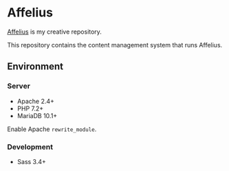 # Affelius

[Affelius](https://affeli.us) is my creative repository.

This repository contains the content management system that runs Affelius.

## Environment

### Server

* Apache 2.4+
* PHP 7.2+
* MariaDB 10.1+

Enable Apache `rewrite_module`.

### Development

* Sass 3.4+